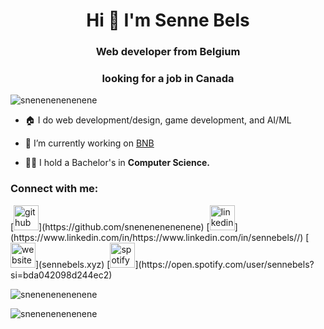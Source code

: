 <h1 align="center">Hi 🦝 I'm Senne Bels</h1>
<h3 align="center">Web developer from Belgium</h3>
<h3 align="center">looking for a job in Canada</h3>

<p align="left"> <img src="https://komarev.com/ghpvc/?username=snenenenenenene&label=Profile%20views&color=0e75b6&style=flat" alt="snenenenenenene" /> </p>

- 🏠 I do web development/design, game development, and AI/ML

- 🧘 I’m currently working on [BNB]()

- 🧑‍🎓 I hold a Bachelor's in **Computer Science.**

<h3 align="left">Connect with me:</h3>
<p align="left">
[<img src='https://cdn.jsdelivr.net/npm/simple-icons@3.0.1/icons/github.svg' alt='github' height='40'>](https://github.com/snenenenenenene)  [<img src='https://cdn.jsdelivr.net/npm/simple-icons@3.0.1/icons/linkedin.svg' alt='linkedin' height='40'>](https://www.linkedin.com/in/https://www.linkedin.com/in/sennebels//)  [<img src='https://cdn.jsdelivr.net/npm/simple-icons@3.0.1/icons/icloud.svg' alt='website' height='40'>](sennebels.xyz)  [<img src='https://cdn.jsdelivr.net/npm/simple-icons@3.0.1/icons/spotify.svg' alt='spotify' height='40'>](https://open.spotify.com/user/sennebels?si=bda042098d244ec2)

<p><img align="center" src="https://github-readme-stats.vercel.app/api/top-langs?username=snenenenenenene&show_icons=true&locale=en&layout=compact" alt="snenenenenenene" /></p>

<p><img align="center" src="https://github-readme-streak-stats.herokuapp.com/?user=snenenenenenene&theme=dark" alt="snenenenenenene" /></p>
